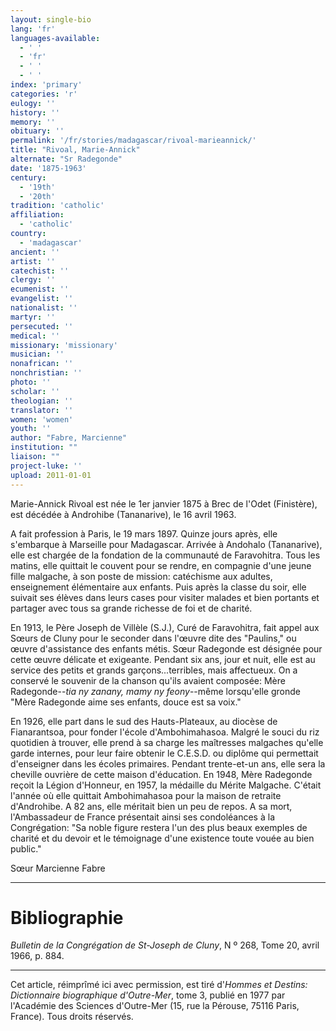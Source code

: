 ```yaml
---
layout: single-bio
lang: 'fr'
languages-available:
  - ' '
  - 'fr'
  - ' '
  - ' '
index: 'primary'
categories: 'r'
eulogy: ''
history: ''
memory: ''
obituary: ''
permalink: '/fr/stories/madagascar/rivoal-marieannick/'
title: "Rivoal, Marie-Annick"
alternate: "Sr Radegonde"
date: '1875-1963'
century:
  - '19th'
  - '20th'
tradition: 'catholic'
affiliation:
  - 'catholic'
country:
  - 'madagascar'
ancient: ''
artist: ''
catechist: ''
clergy: ''
ecumenist: ''
evangelist: ''
nationalist: ''
martyr: ''
persecuted: ''
medical: ''
missionary: 'missionary'
musician: ''
nonafrican: ''
nonchristian: ''
photo: ''
scholar: ''
theologian: ''
translator: ''
women: 'women'
youth: ''
author: "Fabre, Marcienne"
institution: ""
liaison: ""
project-luke: ''
upload: 2011-01-01
---
```




Marie-Annick Rivoal est née le 1er janvier 1875 à Brec de l'Odet (Finistère), est décédée à Androhibe (Tananarive), le 16 avril 1963.

A fait profession à Paris, le 19 mars 1897. Quinze jours après, elle s'embarque à Marseille pour Madagascar. Arrivée à Andohalo (Tananarive), elle est chargée de la fondation de la communauté de Faravohitra. Tous les matins, elle quittait le couvent pour se rendre, en compagnie d'une jeune fille malgache, à son poste de mission: catéchisme aux adultes, enseignement élémentaire aux enfants. Puis après la classe du soir, elle suivait ses élèves dans leurs cases pour visiter malades et bien portants et partager avec tous sa grande richesse de foi et de charité.

En 1913, le Père Joseph de Villèle (S.J.), Curé de Faravohitra, fait appel aux Sœurs de Cluny pour le seconder dans l'œuvre dite des "Paulins," ou œuvre d'assistance des enfants métis. Sœur Radegonde est désignée pour cette œuvre délicate et exigeante. Pendant six ans, jour et nuit, elle est au service des petits et grands garçons...terribles, mais affectueux. On a conservé le souvenir de la chanson qu'ils avaient composée: Mère Radegonde--*tia ny zanany, mamy ny feony*--même lorsqu'elle gronde "Mère Radegonde aime ses enfants, douce est sa voix."

En 1926, elle part dans le sud des Hauts-Plateaux, au diocèse de Fianarantsoa, pour fonder l'école d'Ambohimahasoa. Malgré le souci du riz quotidien à trouver, elle prend à sa charge les maîtresses malgaches qu'elle garde internes, pour leur faire obtenir le C.E.S.D. ou diplôme qui permettait d'enseigner dans les écoles primaires. Pendant trente-et-un ans, elle sera la cheville ouvrière de cette maison d'éducation. En 1948, Mère Radegonde reçoit la Légion d'Honneur, en 1957, la médaille du Mérite Malgache. C'était l'année où elle quittait Ambohimahasoa pour la maison de retraite d'Androhibe. A 82 ans, elle méritait bien un peu de repos. A sa mort, l'Ambassadeur de France présentait ainsi ses condoléances à la Congrégation: "Sa noble figure restera l'un des plus beaux exemples de charité et du devoir et le témoignage d'une existence toute vouée au bien public."

Sœur Marcienne Fabre

---

# Bibliographie

*Bulletin de la Congrégation de St-Joseph de Cluny*, N º 268, Tome 20, avril 1966, p. 884.

---

Cet article, réimprîmé ici avec permission, est tiré d'*Hommes et Destins: Dictionnaire biographique d'Outre-Mer*, tome 3, publié en 1977 par l'Académie des Sciences d'Outre-Mer (15, rue la Pérouse, 75116 Paris, France). Tous droits réservés.
